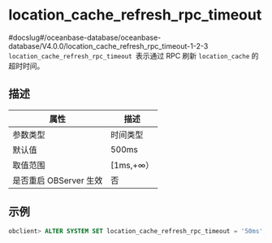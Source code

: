 location_cache_refresh_rpc_timeout 
=======================================================
#docslug#/oceanbase-database/oceanbase-database/V4.0.0/location_cache_refresh_rpc_timeout-1-2-3
`location_cache_refresh_rpc_timeout `表示通过 RPC 刷新 `location_cache` 的超时时间。

描述 
-----------------------



|        属性        |    描述     |
|------------------|-----------|
| 参数类型             | 时间类型      |
| 默认值              | 500ms     |
| 取值范围             | \[1ms,+∞） |
| 是否重启 OBServer 生效 | 否         |



示例 
-----------------------

```sql
obclient> ALTER SYSTEM SET location_cache_refresh_rpc_timeout = '50ms';
```


